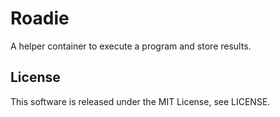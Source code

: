 Roadie
========
A helper container to execute a program and store results.


License
--------
This software is released under the MIT License, see LICENSE.
